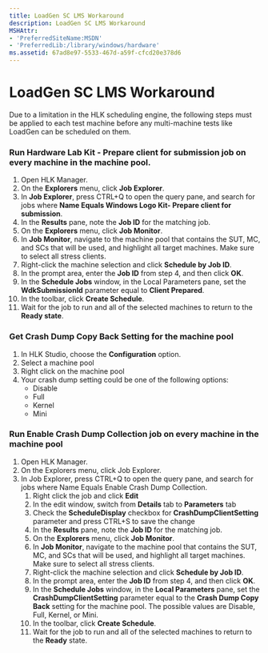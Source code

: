 ```yaml
---
title: LoadGen SC LMS Workaround
description: LoadGen SC LMS Workaround
MSHAttr:
- 'PreferredSiteName:MSDN'
- 'PreferredLib:/library/windows/hardware'
ms.assetid: 67ad8e97-5533-467d-a59f-cfcd20e378d6
---
```


# LoadGen SC LMS Workaround


Due to a limitation in the HLK scheduling engine, the following steps must be applied to each test machine before any multi-machine tests like LoadGen can be scheduled on them.

### <span id="Run_Hardware_Lab_Kit_-_Prepare_client_for_submission_job_on_every_machine_in_the_machine_pool."></span><span id="run_hardware_lab_kit_-_prepare_client_for_submission_job_on_every_machine_in_the_machine_pool."></span><span id="RUN_HARDWARE_LAB_KIT_-_PREPARE_CLIENT_FOR_SUBMISSION_JOB_ON_EVERY_MACHINE_IN_THE_MACHINE_POOL."></span>Run Hardware Lab Kit - Prepare client for submission job on every machine in the machine pool.

1.  Open HLK Manager.
2.  On the **Explorers** menu, click **Job Explorer**.
3.  In **Job Explorer**, press CTRL+Q to open the query pane, and search for jobs where **Name Equals Windows Logo Kit- Prepare client for submission**.
4.  In the **Results** pane, note the **Job ID** for the matching job.
5.  On the **Explorers** menu, click **Job Monitor**.
6.  In **Job Monitor**, navigate to the machine pool that contains the SUT, MC, and SCs that will be used, and highlight all target machines. Make sure to select all stress clients.
7.  Right-click the machine selection and click **Schedule by Job ID**.
8.  In the prompt area, enter the **Job ID** from step 4, and then click **OK**.
9.  In the **Schedule Jobs** window, in the Local Parameters pane, set the **WdkSubmissionId** parameter equal to **Client Prepared**.
10. In the toolbar, click **Create Schedule**.
11. Wait for the job to run and all of the selected machines to return to the **Ready state**.

### <span id="Get_Crash_Dump_Copy_Back_Setting_for_the_machine_pool"></span><span id="get_crash_dump_copy_back_setting_for_the_machine_pool"></span><span id="GET_CRASH_DUMP_COPY_BACK_SETTING_FOR_THE_MACHINE_POOL"></span>Get Crash Dump Copy Back Setting for the machine pool

1.  In HLK Studio, choose the **Configuration** option.
2.  Select a machine pool
3.  Right click on the machine pool
4.  Your crash dump setting could be one of the following options:
    -   Disable
    -   Full
    -   Kernel
    -   Mini

### <span id="Run_Enable_Crash_Dump_Collection_job_on_every_machine_in_the_machine_pool"></span><span id="run_enable_crash_dump_collection_job_on_every_machine_in_the_machine_pool"></span><span id="RUN_ENABLE_CRASH_DUMP_COLLECTION_JOB_ON_EVERY_MACHINE_IN_THE_MACHINE_POOL"></span>Run Enable Crash Dump Collection job on every machine in the machine pool

1.  Open HLK Manager.
2.  On the Explorers menu, click Job Explorer.
3.  In Job Explorer, press CTRL+Q to open the query pane, and search for jobs where Name Equals Enable Crash Dump Collection.
    1.  Right click the job and click **Edit**
    2.  In the edit window, switch from **Details** tab to **Parameters** tab
    3.  Check the **ScheduleDisplay** checkbox for **CrashDumpClientSetting** parameter and press CTRL+S to save the change
    4.  In the **Results** pane, note the **Job ID** for the matching job.
    5.  On the **Explorers** menu, click **Job Monitor**.
    6.  In **Job Monitor**, navigate to the machine pool that contains the SUT, MC, and SCs that will be used, and highlight all target machines. Make sure to select all stress clients.
    7.  Right-click the machine selection and click **Schedule by Job ID**.
    8.  In the prompt area, enter the **Job ID** from step 4, and then click **OK**.
    9.  In the **Schedule Jobs** window, in the **Local Parameters** pane, set the **CrashDumpClientSetting** parameter equal to the **Crash Dump Copy Back** setting for the machine pool. The possible values are Disable, Full, Kernel, or Mini.
    10. In the toolbar, click **Create Schedule**.
    11. Wait for the job to run and all of the selected machines to return to the **Ready** state.

 

 






